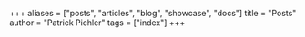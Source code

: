+++
aliases = ["posts", "articles", "blog", "showcase", "docs"]
title = "Posts"
author = "Patrick Pichler"
tags = ["index"]
+++
